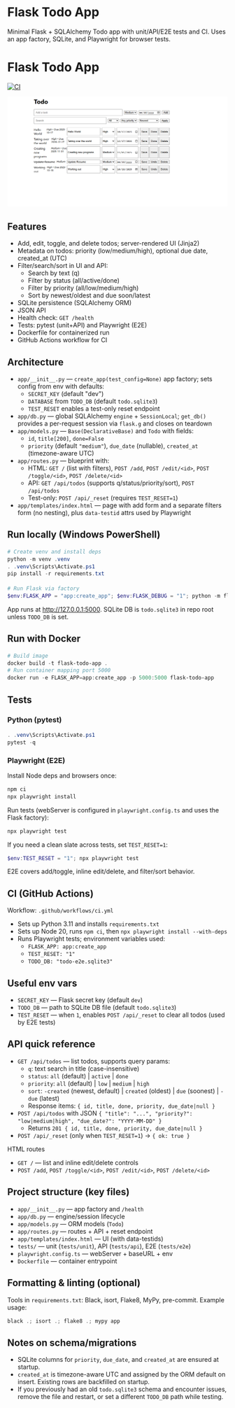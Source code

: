 # Flask Todo App

Minimal Flask + SQLAlchemy Todo app with unit/API/E2E tests and CI. Uses an app factory, SQLite, and Playwright for browser tests.
# Flask Todo App

[![CI](https://github.com/sgtsamurai92/Bug-Tracker-App/actions/workflows/ci.yml/badge.svg)](https://github.com/sgtsamurai92/Bug-Tracker-App/actions)



![App Looks like](test-results\Screenshots\applooks.png)


## Features
- Add, edit, toggle, and delete todos; server-rendered UI (Jinja2)
- Metadata on todos: priority (low/medium/high), optional due date, created_at (UTC)
- Filter/search/sort in UI and API:
  - Search by text (q)
  - Filter by status (all/active/done)
  - Filter by priority (all/low/medium/high)
  - Sort by newest/oldest and due soon/latest
- SQLite persistence (SQLAlchemy ORM)
- JSON API
- Health check: `GET /health`
- Tests: pytest (unit+API) and Playwright (E2E)
- Dockerfile for containerized run
- GitHub Actions workflow for CI

## Architecture
- `app/__init__.py` — `create_app(test_config=None)` app factory; sets config from env with defaults:
  - `SECRET_KEY` (default "dev")
  - `DATABASE` from `TODO_DB` (default `todo.sqlite3`)
  - `TEST_RESET` enables a test-only reset endpoint
- `app/db.py` — global SQLAlchemy `engine` + `SessionLocal`; `get_db()` provides a per-request session via `flask.g` and closes on teardown
- `app/models.py` — `Base(DeclarativeBase)` and `Todo` with fields:
  - `id`, `title[200]`, `done=False`
  - `priority` (default `"medium"`), `due_date` (nullable), `created_at` (timezone-aware UTC)
- `app/routes.py` — blueprint with:
  - HTML: `GET /` (list with filters), `POST /add`, `POST /edit/<id>`, `POST /toggle/<id>`, `POST /delete/<id>`
  - API: `GET /api/todos` (supports q/status/priority/sort), `POST /api/todos`
  - Test-only: `POST /api/_reset` (requires `TEST_RESET=1`)
- `app/templates/index.html` — page with add form and a separate filters form (no nesting), plus `data-testid` attrs used by Playwright

## Run locally (Windows PowerShell)
```powershell
# Create venv and install deps
python -m venv .venv
. .venv\Scripts\Activate.ps1
pip install -r requirements.txt

# Run Flask via factory
$env:FLASK_APP = "app:create_app"; $env:FLASK_DEBUG = "1"; python -m flask run
```
App runs at http://127.0.0.1:5000. SQLite DB is `todo.sqlite3` in repo root unless `TODO_DB` is set.

## Run with Docker
```powershell
# Build image
docker build -t flask-todo-app .
# Run container mapping port 5000
docker run -e FLASK_APP=app:create_app -p 5000:5000 flask-todo-app
```

## Tests
### Python (pytest)
```powershell
. .venv\Scripts\Activate.ps1
pytest -q
```

### Playwright (E2E)
Install Node deps and browsers once:
```powershell
npm ci
npx playwright install
```
Run tests (webServer is configured in `playwright.config.ts` and uses the Flask factory):
```powershell
npx playwright test
```
If you need a clean slate across tests, set `TEST_RESET=1`:
```powershell
$env:TEST_RESET = "1"; npx playwright test
```

E2E covers add/toggle, inline edit/delete, and filter/sort behavior.

## CI (GitHub Actions)
Workflow: `.github/workflows/ci.yml`
- Sets up Python 3.11 and installs `requirements.txt`
- Sets up Node 20, runs `npm ci`, then `npx playwright install --with-deps`
- Runs Playwright tests; environment variables used:
  - `FLASK_APP: app:create_app`
  - `TEST_RESET: "1"`
  - `TODO_DB: "todo-e2e.sqlite3"`

## Useful env vars
- `SECRET_KEY` — Flask secret key (default `dev`)
- `TODO_DB` — path to SQLite DB file (default `todo.sqlite3`)
- `TEST_RESET` — when `1`, enables `POST /api/_reset` to clear all todos (used by E2E tests)

## API quick reference
- `GET /api/todos` — list todos, supports query params:
  - `q`: text search in title (case-insensitive)
  - `status`: `all` (default) | `active` | `done`
  - `priority`: `all` (default) | `low` | `medium` | `high`
  - `sort`: `-created` (newest, default) | `created` (oldest) | `due` (soonest) | `-due` (latest)
  - Response items: `{ id, title, done, priority, due_date|null }`
- `POST /api/todos` with JSON `{ "title": "...", "priority?": "low|medium|high", "due_date?": "YYYY-MM-DD" }`
  - Returns `201 { id, title, done, priority, due_date|null }`
- `POST /api/_reset` (only when `TEST_RESET=1`) → `{ ok: true }`

HTML routes
- `GET /` — list and inline edit/delete controls
- `POST /add`, `POST /toggle/<id>`, `POST /edit/<id>`, `POST /delete/<id>`

## Project structure (key files)
- `app/__init__.py` — app factory and `/health`
- `app/db.py` — engine/session lifecycle
- `app/models.py` — ORM models (`Todo`)
- `app/routes.py` — routes + API + reset endpoint
- `app/templates/index.html` — UI (with data-testids)
- `tests/` — unit (`tests/unit`), API (`tests/api`), E2E (`tests/e2e`)
- `playwright.config.ts` — webServer + baseURL + env
- `Dockerfile` — container entrypoint

## Formatting & linting (optional)
Tools in `requirements.txt`: Black, isort, Flake8, MyPy, pre-commit. Example usage:
```powershell
black .; isort .; flake8 .; mypy app
```

## Notes on schema/migrations
- SQLite columns for `priority`, `due_date`, and `created_at` are ensured at startup.
- `created_at` is timezone-aware UTC and assigned by the ORM default on insert. Existing rows are backfilled on startup.
- If you previously had an old `todo.sqlite3` schema and encounter issues, remove the file and restart, or set a different `TODO_DB` path while testing.
